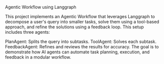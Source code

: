  Agentic Workflow using Langgraph

This project implements an Agentic Workflow that leverages Langgraph to decompose a user's query into smaller tasks, solve them using a tool-based approach, and refine the solutions using a feedback loop. This setup includes three agents:

PlanAgent: Splits the query into subtasks.
ToolAgent: Solves each subtask.
FeedbackAgent: Refines and reviews the results for accuracy.
The goal is to demonstrate how AI agents can automate task planning, execution, and feedback in a modular workflow.
